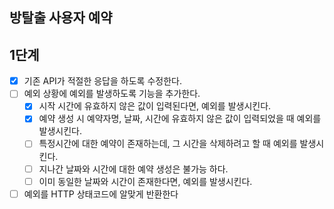 ## 방탈출 사용자 예약

## 1단계

- [x] 기존 API가 적절한 응답을 하도록 수정한다.
- [ ] 예외 상황에 예외를 발생하도록 기능을 추가한다.
    - [x] 시작 시간에 유효하지 않은 값이 입력된다면, 예외를 발생시킨다.
    - [x] 예약 생성 시 예약자명, 날짜, 시간에 유효하지 않은 값이 입력되었을 때 예외를 발생시킨다.
    - [ ] 특정시간에 대한 예약이 존재하는데, 그 시간을 삭제하려고 할 때 예외를 발생시킨다.
    - [ ] 지나간 날짜와 시간에 대한 예약 생성은 불가능 하다.
    - [ ] 이미 동일한 날짜와 시간이 존재한다면, 예외를 발생시킨다.
- [ ] 예외를 HTTP 상태코드에 알맞게 반환한다